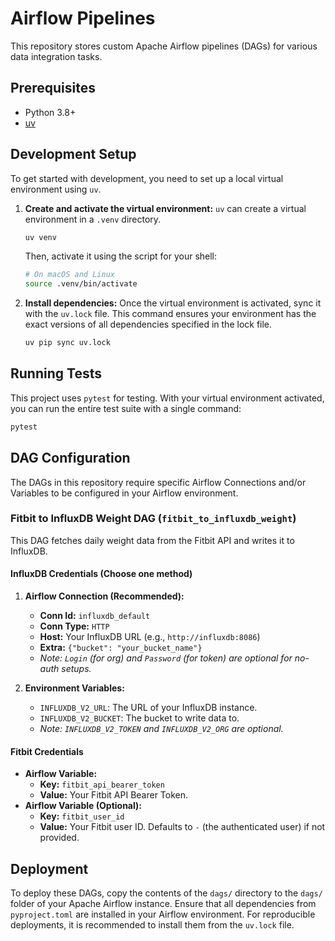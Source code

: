 # Airflow Pipelines

This repository stores custom Apache Airflow pipelines (DAGs) for various data integration tasks.

## Prerequisites

- Python 3.8+
- [uv](https://github.com/astral-sh/uv)

## Development Setup

To get started with development, you need to set up a local virtual environment using `uv`.

1.  **Create and activate the virtual environment:**
    `uv` can create a virtual environment in a `.venv` directory.
    ```bash
    uv venv
    ```
    Then, activate it using the script for your shell:
    ```bash
    # On macOS and Linux
    source .venv/bin/activate
    ```

2.  **Install dependencies:**
    Once the virtual environment is activated, sync it with the `uv.lock` file. This command ensures your environment has the exact versions of all dependencies specified in the lock file.
    ```bash
    uv pip sync uv.lock
    ```

## Running Tests

This project uses `pytest` for testing. With your virtual environment activated, you can run the entire test suite with a single command:

```bash
pytest
```

## DAG Configuration

The DAGs in this repository require specific Airflow Connections and/or Variables to be configured in your Airflow environment.

### Fitbit to InfluxDB Weight DAG (`fitbit_to_influxdb_weight`)

This DAG fetches daily weight data from the Fitbit API and writes it to InfluxDB.

#### InfluxDB Credentials (Choose one method)

1.  **Airflow Connection (Recommended):**
    -   **Conn Id:** `influxdb_default`
    -   **Conn Type:** `HTTP`
    -   **Host:** Your InfluxDB URL (e.g., `http://influxdb:8086`)
    -   **Extra:** `{"bucket": "your_bucket_name"}`
    -   *Note: `Login` (for org) and `Password` (for token) are optional for no-auth setups.*

2.  **Environment Variables:**
    -   `INFLUXDB_V2_URL`: The URL of your InfluxDB instance.
    -   `INFLUXDB_V2_BUCKET`: The bucket to write data to.
    -   *Note: `INFLUXDB_V2_TOKEN` and `INFLUXDB_V2_ORG` are optional.*

#### Fitbit Credentials

-   **Airflow Variable:**
    -   **Key:** `fitbit_api_bearer_token`
    -   **Value:** Your Fitbit API Bearer Token.
-   **Airflow Variable (Optional):**
    -   **Key:** `fitbit_user_id`
    -   **Value:** Your Fitbit user ID. Defaults to `-` (the authenticated user) if not provided.

## Deployment

To deploy these DAGs, copy the contents of the `dags/` directory to the `dags/` folder of your Apache Airflow instance. Ensure that all dependencies from `pyproject.toml` are installed in your Airflow environment. For reproducible deployments, it is recommended to install them from the `uv.lock` file.